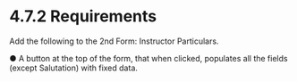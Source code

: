# 4.7.2 Requirements

Add the following to the 2nd Form: Instructor Particulars.

● A button at the top of the form, that when clicked, populates all the fields (except 	Salutation) with fixed data.





